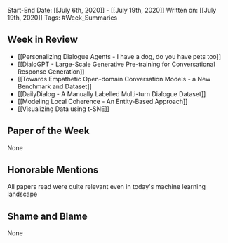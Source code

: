 Start-End Date:  [[July 6th, 2020]] - [[July 19th, 2020]]
Written on: [[July 19th, 2020]]
Tags: #Week_Summaries
## Week in Review
- [[Personalizing Dialogue Agents - I have a dog, do you have pets too]]
- [[DialoGPT - Large-Scale Generative Pre-training for Conversational Response Generation]]
- [[Towards Empathetic Open-domain Conversation Models - a New Benchmark and Dataset]]
- [[DailyDialog - A Manually Labelled Multi-turn Dialogue Dataset]]
- [[Modeling Local Coherence - An Entity-Based Approach]]
- [[Visualizing Data using t-SNE]]
## Paper of the Week
None
## Honorable Mentions
All papers read were quite relevant even in today's machine learning landscape
## Shame and Blame
None
